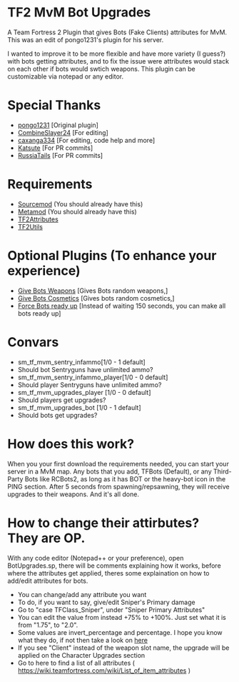# TF2 MvM Bot Upgrades
A Team Fortress 2 Plugin that gives Bots (Fake Clients) attributes for MvM. This was an edit of pongo1231's plugin for his server. 

I wanted to improve it to be more flexible and have more variety (I guess?) with bots getting attributes, and to fix the issue were attributes would stack on each other if bots would swtich weapons. This plugin can be customizable via notepad or any editor.

# Special Thanks
* [pongo1231](https://github.com/pongo1231) [Original plugin]
* [CombineSlayer24](https://github.com/CombineSlayer24) [For editing]
* [caxanga334](https://github.com/caxanga334) [For editing, code help and more]
* [Katsute](https://github.com/Katsute) [For PR commits]
* [RussiaTails](https://github.com/RussiaTails) [For PR commits]

# Requirements
* [Sourcemod](https://www.sourcemod.net/) (You should already have this)
* [Metamod](https://www.metamodsource.net/) (You should already have this)
* [TF2Attributes](https://github.com/FlaminSarge/tf2attributes)
* [TF2Utils](https://github.com/nosoop/SM-TFUtils)

# Optional Plugins (To enhance your experience)
* [Give Bots Weapons](https://forums.alliedmods.net/showthread.php?t=287668) [Gives Bots random weapons,]
* [Give Bots Cosmetics](https://forums.alliedmods.net/showthread.php?p=2456267) [Gives bots random cosmetics,]
* [Force Bots ready up](https://forums.alliedmods.net/showthread.php?p=1792358) [Instead of waiting 150 seconds, you can make all bots ready up]

# Convars
- sm_tf_mvm_sentry_infammo[1/0 - 1 default]
 - Should bot Sentryguns have unlimited ammo?
- sm_tf_mvm_sentry_infammo_player[1/0 - 0 default]
 - Should player Sentryguns have unlimited ammo?
- sm_tf_mvm_upgrades_player [1/0 - 0 default]
 - Should players get upgrades?
- sm_tf_mvm_upgrades_bot [1/0 - 1 default]
 - Should bots get upgrades?

# How does this work?
When you your first download the requirements needed, you can start your server in a MvM map. Any bots that you add, TFBots (Default), or any Third-Party Bots like RCBots2, as long as it has BOT or the heavy-bot icon in the PING section. After 5 seconds from spawning/repsawning, they will receive upgrades to their weapons. And it's all done.  

# How to change their attirbutes? They are OP.
With any code editor (Notepad++ or your preference), open BotUpgrades.sp, there will be comments explaining how it works, before where the attributes get applied, theres some explaination on how to add/edit attributes for bots.

* You can change/add any attribute you want
* To do, if you want to say, give/edit Sniper's Primary damage
* Go to "case TFClass_Sniper", under "Sniper Primary Attributes"
* You can edit the value from instead +75% to +100%. Just set what it is from "1.75", to "2.0".
* Some values are invert_percentage and percentage. I hope you know what they do, if not then take a look on [here](https://steamcommunity.com/sharedfiles/filedetails/?id=1234200950)
* If you see "Client" instead of the weapon slot name, the upgrade will be applied on the Character Upgrades section
* Go to here to find a list of all attributes ( https://wiki.teamfortress.com/wiki/List_of_item_attributes ) 
